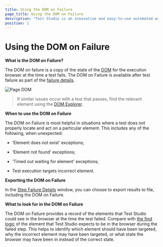 ```yaml
---
title: Using the DOM on Failure
page_title: Using the DOM on Failure
description: "Test Studio is an innovative and easy-to-use automated web, WPF and load testing solution. Test Studio tests support essential technologies like ASP.NET AJAX, Silverlight, PHP and MVC. HTML5, Testing framework, functional testing, performance testing, load testing, exploratory testing, manual testing."
position: 1
---
```

# Using the DOM on Failure


**What is the DOM on Failure?**

The DOM on failure is a copy of the state of the <a href="/features/elements-menu/dom-explorer" target="_blank">DOM</a> for the execution browser at the time a test fails. The DOM on Failure is available after test failure as part of the <a href="/getting-started/test-results/step-failure-details" target="_blank">failure details</a>. 

![Page DOM][1]

> If similar issues occur with a test that passes, find the relevant element using the <a href="/features/elements-menu/dom-explorer" target="_blank">DOM Explorer</a>.

**When to use the DOM on Failure**

The DOM on Failure is most helpful in situations where a test does not properly locate and act on a particular element. This includes any of the following, when unexpected:

- ‘Element does not exist’ exceptions;

- ‘Element not found’ exceptions;

- ‘Timed out waiting for element’ exceptions;

- Test execution targets incorrect element.

**Exporting the DOM on Failure**

In the <a href="/getting-started/test-results/step-failure-details" target="_blank">Step Failure Details</a> window, you can choose to export results to file, including the DOM on Failure.

**What to look for in the DOM on Failure**

The DOM on Failure provides a record of the elements that Test Studio could see in the browser at the time the test failed. Compare with <a href="/features/elements-explorer/find-element" target="_blank">the find logic</a> of the element that Test Studio expects to be in the browser during the failed step. This helps to identify which element should have been targeted, why the incorrect element may have been targeted, or what state the browser may have been in instead of the correct state.

[1]: /img/troubleshooting-guide/troubleshooting-tools-tg/using-the-dom-on-failure/fig1.png